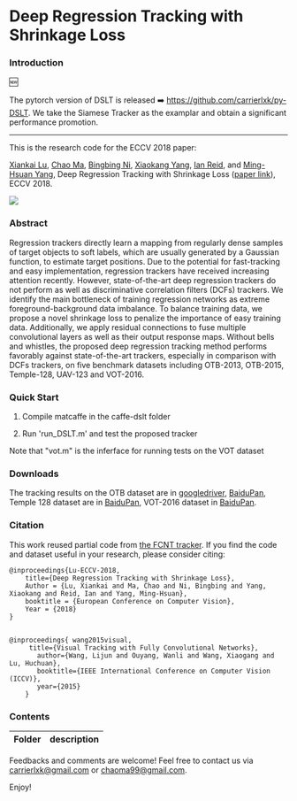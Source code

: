 
# Deep Regression Tracking with Shrinkage Loss

### Introduction

:new:

The pytorch version of DSLT is released :arrow_right: https://github.com/carrierlxk/py-DSLT. We take the Siamese Tracker as the examplar and obtain a significant performance promotion.

- - -

This is the research code for the ECCV 2018 paper: 

[Xiankai Lu](https://github.com/carrierlxk),  [Chao Ma](https://www.chaoma.info), [Bingbing Ni](https://scholar.google.com/citations?user=eUbmKwYAAAAJ&hl=en), [Xiaokang Yang](http://english.seiee.sjtu.edu.cn/english/detail/842_802.htm), [Ian Reid](https://cs.adelaide.edu.au/~ianr/), and [Ming-Hsuan Yang](http://faculty.ucmerced.edu/mhyang/), Deep Regression Tracking with Shrinkage Loss ([paper link](http://faculty.ucmerced.edu/mhyang/papers/eccv2018_rtsl.pdf)), ECCV 2018. 

![](../master/framework.png)

### Abstract
Regression trackers directly learn a mapping from regularly dense samples of target objects to soft labels, which are usually generated by a Gaussian function, to estimate target positions. Due to the potential for fast-tracking and easy implementation, regression trackers have received increasing attention recently. However, state-of-the-art deep regression trackers do not perform as well as discriminative correlation filters (DCFs) trackers. We identify the main bottleneck of training regression networks as extreme foreground-background data imbalance. To balance training data, we propose a novel shrinkage loss to penalize the importance of easy training data.  Additionally, we apply residual connections to fuse multiple convolutional layers as well as their output response maps. Without bells and whistles, the proposed deep regression tracking method performs favorably against state-of-the-art trackers, especially in comparison with DCFs trackers, on five benchmark datasets including OTB-2013, OTB-2015, Temple-128, UAV-123 and VOT-2016.

### Quick Start

1. Compile matcaffe in the caffe-dslt folder

2. Run 'run_DSLT.m' and test the proposed tracker

Note that "vot.m" is the inferface for running tests on the VOT dataset

### Downloads

The tracking results on the OTB dataset are in [googledriver](https://drive.google.com/file/d/1uxMl_JzFesTqvOKj4zOcAHQU5bxHeRtu/view?usp=sharing), [BaiduPan](https://pan.baidu.com/s/1zqHDdNer9bnnq8NXCigrEw), Temple 128 dataset are in [BaiduPan](https://pan.baidu.com/s/1P5rYFWUBDCKQ4x_E9YNHgw), VOT-2016 dataset in [BaiduPan](https://pan.baidu.com/s/1VQ34WPVAimHXO0iZRFCm-g). 

### Citation

This work reused partial code from [the FCNT tracker](https://github.com/scott89/FCNT). If you find the code and dataset useful in your research, please consider citing:


    @inproceedings{Lu-ECCV-2018,
        title={Deep Regression Tracking with Shrinkage Loss},
        Author = {Lu, Xiankai and Ma, Chao and Ni, Bingbing and Yang, Xiaokang and Reid, Ian and Yang, Ming-Hsuan},
        booktitle = {European Conference on Computer Vision},
        Year = {2018}
    }


    @inproceedings{ wang2015visual,
         title={Visual Tracking with Fully Convolutional Networks},
           author={Wang, Lijun and Ouyang, Wanli and Wang, Xiaogang and Lu, Huchuan},
           booktitle={IEEE International Conference on Computer Vision (ICCV)},
           year={2015}
        }


### Contents
|  Folder    | description |
| ---|---|

Feedbacks and comments are welcome! Feel free to contact us via [carrierlxk@gmail.com](mailto:carrierlxk@gmail.com) or [chaoma99@gmail.com](mailto:chaoma99@gmail.com).

Enjoy!
